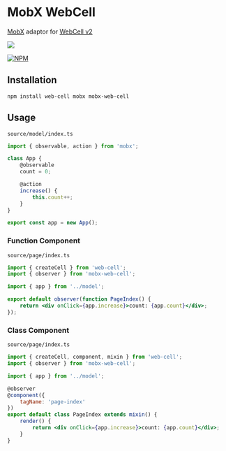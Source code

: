 # MobX WebCell

[MobX][1] adaptor for [WebCell v2][2]

[![](https://data.jsdelivr.com/v1/package/npm/mobx-web-cell/badge?style=rounded)][3]

[![NPM](https://nodei.co/npm/mobx-web-cell.png?downloads=true&downloadRank=true&stars=true)][4]

## Installation

```shell
npm install web-cell mobx mobx-web-cell
```

## Usage

`source/model/index.ts`

```typescript
import { observable, action } from 'mobx';

class App {
    @observable
    count = 0;

    @action
    increase() {
        this.count++;
    }
}

export const app = new App();
```

### Function Component

`source/page/index.ts`

```jsx
import { createCell } from 'web-cell';
import { observer } from 'mobx-web-cell';

import { app } from '../model';

export default observer(function PageIndex() {
    return <div onClick={app.increase}>count: {app.count}</div>;
});
```

### Class Component

`source/page/index.ts`

```jsx
import { createCell, component, mixin } from 'web-cell';
import { observer } from 'mobx-web-cell';

import { app } from '../model';

@observer
@component({
    tagName: 'page-index'
})
export default class PageIndex extends mixin() {
    render() {
        return <div onClick={app.increase}>count: {app.count}</div>;
    }
}
```

[1]: https://mobx.js.org
[2]: https://web-cell.dev/
[3]: https://www.jsdelivr.com/package/npm/mobx-web-cell
[4]: https://nodei.co/npm/mobx-web-cell/
